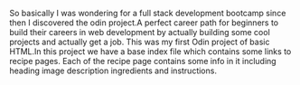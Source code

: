 So basically I was wondering for a full stack development bootcamp since then I discovered the odin project.A perfect career path for beginners to build their careers in web development by actually building some cool projects and actually get a job.
This was my first Odin project of basic HTML.In this project we have a base  index file which contains some links to recipe pages. Each of the recipe page contains some info in it including heading image description ingredients and instructions.
